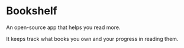 # Bookshelf
An open-source app that helps you read more. 

It keeps track what books you own and your progress in reading them. 
